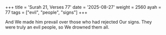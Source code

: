 +++
title = 'Surah 21, Verses 77'
date = '2025-08-27'
weight = 2560
ayah = 77
tags = ["evil", "people", "signs"]
+++

And We made him prevail over those who had rejected Our signs. They were truly an evil people, so We drowned them all.